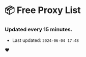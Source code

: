 # :package: Free Proxy List
### Updated every 15 minutes.

- Last updated: `2024-06-04 17:48`

:heart:
